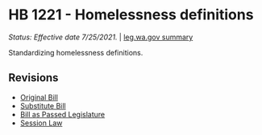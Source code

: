 # HB 1221 - Homelessness definitions
*Status: Effective date 7/25/2021.* | [leg.wa.gov summary](https://app.leg.wa.gov/billsummary?BillNumber=1221&Year=2021)

Standardizing homelessness definitions.

## Revisions
* [Original Bill](1/)
* [Substitute Bill](S/)
* [Bill as Passed Legislature](S.PL/)
* [Session Law](S.SL/)